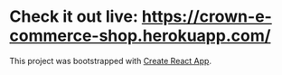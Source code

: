 # Check it out live: https://crown-e-commerce-shop.herokuapp.com/

This project was bootstrapped with [Create React App](https://github.com/facebook/create-react-app).